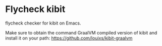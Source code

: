 # Flycheck kibit

flycheck checker for kibit on Emacs.

Make sure to obtain the command GraalVM compiled version of kibit and install it on your path:
https://github.com/louixs/kibit-graalvm
